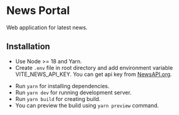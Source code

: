 # News Portal
Web application for latest news.

## Installation
- Use Node >= 18 and Yarn.
- Create ```.env``` file in root directory and add environment variable VITE_NEWS_API_KEY. You can get api key from [NewsAPI.org](https://newsapi.org/).

* Run ```yarn``` for installing dependencies.
* Run ```yarn dev``` for running development server.
* Run ```yarn build``` for creating build.
* You can preview the build using ```yarn preview``` command.
